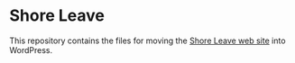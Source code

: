 # Shore Leave

This repository contains the files for moving the [Shore Leave web site](https://www.shore-leave.com)
into WordPress.
